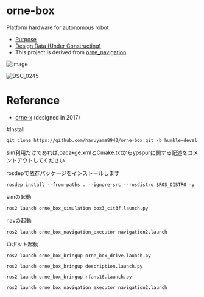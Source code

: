 # orne-box
Platform hardware for autonomous robot

* [Purpose](https://github.com/open-rdc/orne_box/wiki/Initial-Purpose)
* [Design Data (Under Constructing)](https://drive.google.com/drive/folders/1FTzKjHyfmug_UDPVUtk7wh9Z_zvEPqiV?usp=sharing)
* This project is derived from [orne_navigation](https://github.com/open-rdc/orne_navigation).

![image](https://user-images.githubusercontent.com/5755200/76318342-eb89c780-6320-11ea-900b-02a052fb53ae.png)

![DSC_0245](https://user-images.githubusercontent.com/5755200/80554308-b0923f00-8a07-11ea-80c8-d2e2097a1d2a.jpg)

# Reference
* [orne-x](https://drive.google.com/drive/folders/1ViINGsmbruIFg-iK9aN-tVQHTLGuMvhR?usp=sharing) (designed in 2017)

#Install
```
git clone https://github.com/haruyama8940/orne-box.git -b humble-devel
```
sim利用だけであれば,pacakge.xmlとCmake.txtからypspurに関する記述をコメントアウトしてください

rosdepで依存パッケージをインストールします
```
rosdep install --from-paths . --ignore-src --rosdistro $ROS_DISTRO -y
```

simの起動
```
ros2 launch orne_box_simulation box3_cit3f.launch.py
```
navの起動
```
ros2 launch orne_box_navigation_executor navigation2.launch
```

ロボット起動
```
ros2 launch orne_box_bringup orne_box_drive.launch.py
```
```
ros2 launch orne_box_bringup description.launch.py
```
```
ros2 launch orne_box_bringup rfans16.launch.py
```
```
ros2 launch orne_box_navigation_executor navigation2.launch
```


